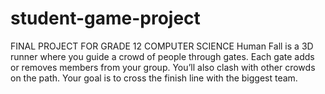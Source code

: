 # student-game-project
FINAL PROJECT FOR GRADE 12 COMPUTER SCIENCE
Human Fall is a 3D runner where you guide a crowd of people through gates. Each gate adds or removes members from your group. You’ll also clash with other crowds on the path. Your goal is to cross the finish line with the biggest team.
